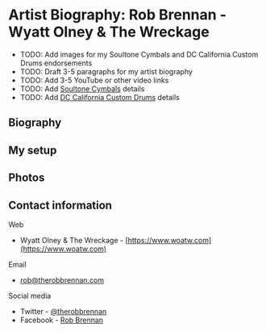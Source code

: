 # Artist Biography: Rob Brennan - Wyatt Olney & The Wreckage

- TODO: Add images for my Soultone Cymbals and DC California Custom Drums endorsements
- TODO: Draft 3-5 paragraphs for my artist biography
- TODO: Add 3-5 YouTube or other video links
- TODO: Add [Soultone Cymbals](https://www.soultonecymbals.com) details
- TODO: Add [DC California Custom Drums](http://www.dccalifornia.com) details

## Biography

## My setup

## Photos

## Contact information

Web

- Wyatt Olney & The Wreckage - [https://www.woatw.com](https://www.woatw.com)

Email

- [rob@therobbrennan.com](mailto:rob@therobbrennan.com?subject=[Soultone%20Cymbals]%20Artist%20Profile)

Social media

- Twitter - [@therobbrennan](https://twitter.com/therobbrennan)
- Facebook - [Rob Brennan](https://www.facebook.com/therobbrennan)
